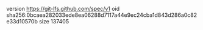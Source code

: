 version https://git-lfs.github.com/spec/v1
oid sha256:0bcaea282033ede8ea06288d7117a44e9ec24cba1d843d286a0c82e33d10570b
size 137405
